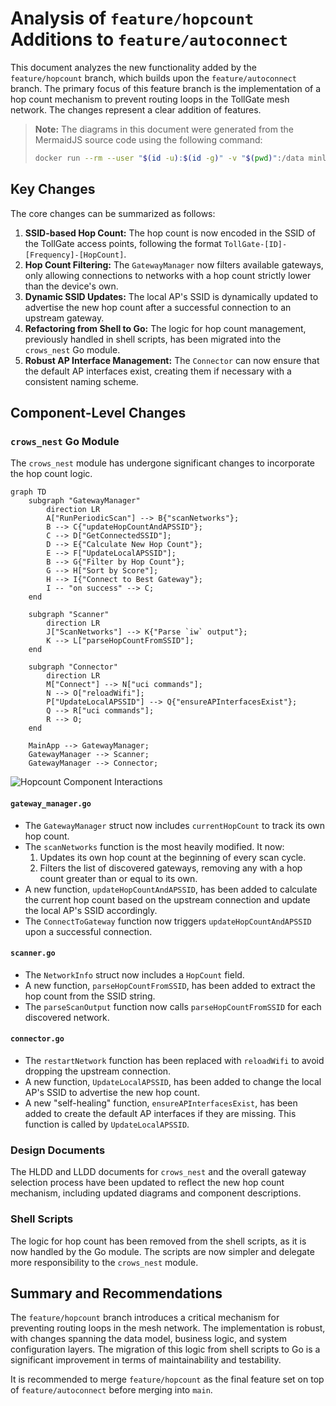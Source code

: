 # Analysis of `feature/hopcount` Additions to `feature/autoconnect`

This document analyzes the new functionality added by the `feature/hopcount` branch, which builds upon the `feature/autoconnect` branch. The primary focus of this feature branch is the implementation of a hop count mechanism to prevent routing loops in the TollGate mesh network. The changes represent a clear addition of features.

> **Note:** The diagrams in this document were generated from the MermaidJS source code using the following command:
> ```bash
> docker run --rm --user "$(id -u):$(id -g)" -v "$(pwd)":/data minlag/mermaid-cli -i /data/docs/refactoring/hopcount_analysis.md -o /data/docs/refactoring/images/hopcount_analysis/diagram.pdf
> ```

## Key Changes

The core changes can be summarized as follows:

1.  **SSID-based Hop Count:** The hop count is now encoded in the SSID of the TollGate access points, following the format `TollGate-[ID]-[Frequency]-[HopCount]`.
2.  **Hop Count Filtering:** The `GatewayManager` now filters available gateways, only allowing connections to networks with a hop count strictly lower than the device's own.
3.  **Dynamic SSID Updates:** The local AP's SSID is dynamically updated to advertise the new hop count after a successful connection to an upstream gateway.
4.  **Refactoring from Shell to Go:** The logic for hop count management, previously handled in shell scripts, has been migrated into the `crows_nest` Go module.
5.  **Robust AP Interface Management:** The `Connector` can now ensure that the default AP interfaces exist, creating them if necessary with a consistent naming scheme.

## Component-Level Changes

### `crows_nest` Go Module

The `crows_nest` module has undergone significant changes to incorporate the hop count logic.

```mermaid
graph TD
    subgraph "GatewayManager"
        direction LR
        A["RunPeriodicScan"] --> B{"scanNetworks"};
        B --> C{"updateHopCountAndAPSSID"};
        C --> D["GetConnectedSSID"];
        D --> E{"Calculate New Hop Count"};
        E --> F["UpdateLocalAPSSID"];
        B --> G{"Filter by Hop Count"};
        G --> H["Sort by Score"];
        H --> I{"Connect to Best Gateway"};
        I -- "on success" --> C;
    end

    subgraph "Scanner"
        direction LR
        J["ScanNetworks"] --> K{"Parse `iw` output"};
        K --> L["parseHopCountFromSSID"];
    end

    subgraph "Connector"
        direction LR
        M["Connect"] --> N["uci commands"];
        N --> O["reloadWifi"];
        P["UpdateLocalAPSSID"] --> Q{"ensureAPInterfacesExist"};
        Q --> R["uci commands"];
        R --> O;
    end

    MainApp --> GatewayManager;
    GatewayManager --> Scanner;
    GatewayManager --> Connector;
```
<img src="../images/hopcount_analysis/diagram-1.svg" alt="Hopcount Component Interactions" />

#### `gateway_manager.go`

*   The `GatewayManager` struct now includes `currentHopCount` to track its own hop count.
*   The `scanNetworks` function is the most heavily modified. It now:
    1.  Updates its own hop count at the beginning of every scan cycle.
    2.  Filters the list of discovered gateways, removing any with a hop count greater than or equal to its own.
*   A new function, `updateHopCountAndAPSSID`, has been added to calculate the current hop count based on the upstream connection and update the local AP's SSID accordingly.
*   The `ConnectToGateway` function now triggers `updateHopCountAndAPSSID` upon a successful connection.

#### `scanner.go`

*   The `NetworkInfo` struct now includes a `HopCount` field.
*   A new function, `parseHopCountFromSSID`, has been added to extract the hop count from the SSID string.
*   The `parseScanOutput` function now calls `parseHopCountFromSSID` for each discovered network.

#### `connector.go`

*   The `restartNetwork` function has been replaced with `reloadWifi` to avoid dropping the upstream connection.
*   A new function, `UpdateLocalAPSSID`, has been added to change the local AP's SSID to advertise the new hop count.
*   A new "self-healing" function, `ensureAPInterfacesExist`, has been added to create the default AP interfaces if they are missing. This function is called by `UpdateLocalAPSSID`.

### Design Documents

The HLDD and LLDD documents for `crows_nest` and the overall gateway selection process have been updated to reflect the new hop count mechanism, including updated diagrams and component descriptions.

### Shell Scripts

The logic for hop count has been removed from the shell scripts, as it is now handled by the Go module. The scripts are now simpler and delegate more responsibility to the `crows_nest` module.

## Summary and Recommendations

The `feature/hopcount` branch introduces a critical mechanism for preventing routing loops in the mesh network. The implementation is robust, with changes spanning the data model, business logic, and system configuration layers. The migration of this logic from shell scripts to Go is a significant improvement in terms of maintainability and testability.

It is recommended to merge `feature/hopcount` as the final feature set on top of `feature/autoconnect` before merging into `main`.